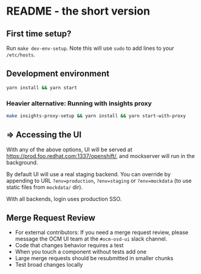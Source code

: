 # README - the short version

## First time setup?
Run `make dev-env-setup`.  Note this will use `sudo` to add lines to your `/etc/hosts`.

## Development environment

```sh
yarn install && yarn start
```

### Heavier alternative: Running with insights proxy

```sh
make insights-proxy-setup && yarn install && yarn start-with-proxy
```

## => Accessing the UI

With any of the above options, UI will be served at https://prod.foo.redhat.com:1337/openshift/, and mockserver will run in the background.

By default UI will use a real staging backend.
You can override by appending to URL `?env=production`, `?env=staging` or `?env=mockdata` (to use static files from `mockdata/` dir).

With all backends, login uses production SSO.

## Merge Request Review

* For external contributors: If you need a merge request review, please message the OCM UI team at the `#ocm-osd-ui` slack channel.
* Code that changes behavior requires a test
* When you touch a component without tests add one
* Large merge requests should be resubmitted in smaller chunks
* Test broad changes locally
